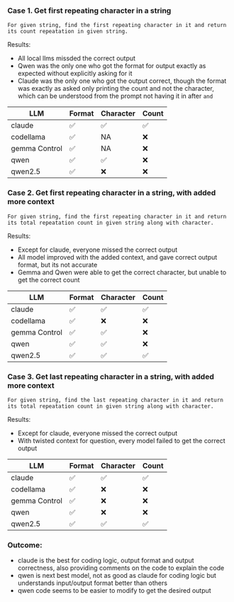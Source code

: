 ### Case 1. Get first repeating character in a string

```text
For given string, find the first repeating character in it and return its count repeatation in given string.
```
Results:
- All local llms missded the correct output
- Qwen was the only one who got the format for output exactly as expected without explicitly asking for it
- Claude was the only one who got the output correct, though the format was exactly as asked only printing the count and not the character, which can be understood from the prompt not having it in after `and`

| LLM | Format | Character | Count |
| --- | --- | --- | --- |
| claude | ✅ | ✅ | ✅ |
| codellama | ✅ | NA | ❌ |
| gemma Control | ✅ | NA | ❌ |
| qwen | ✅ | ✅ | ❌ |
| qwen2.5 | ✅ | ❌ | ❌ |

### Case 2. Get first repeating character in a string, with added more context

```text
For given string, find the first repeating character in it and return its total repeatation count in given string along with character.
```
Results:
- Except for claude, everyone missed the correct output
- All model improved with the added context, and gave correct output format, but its not accurate
- Gemma and Qwen were able to get the correct character, but unable to get the correct count

| LLM | Format | Character | Count |
| --- | --- | --- | --- |
| claude | ✅ | ✅ | ✅ |
| codellama | ✅ | ❌ | ❌ |
| gemma Control | ✅ | ✅ | ❌ |
| qwen | ✅ | ✅ | ❌ |
| qwen2.5 | ✅ | ✅ | ✅ |

### Case 3. Get last repeating character in a string, with added more context

```text
For given string, find the last repeating character in it and return its total repeatation count in given string along with character.
```
Results:
- Except for claude, everyone missed the correct output
- With twisted context for question, every model failed to get the correct output

| LLM | Format | Character | Count |
| --- | --- | --- | --- |
| claude | ✅ | ✅ | ✅ |
| codellama | ✅ | ❌ | ❌ |
| gemma Control | ✅ | ❌ | ❌ |
| qwen | ✅ | ❌ | ❌ |
| qwen2.5 | ✅ | ✅ | ✅ |

### Outcome:
- claude is the best for coding logic, output format and output correctness, also providing comments on the code to explain the code
- qwen is next best model, not as good as claude for coding logic but understands input/output format better than others
- qwen code seems to be easier to modify to get the desired output